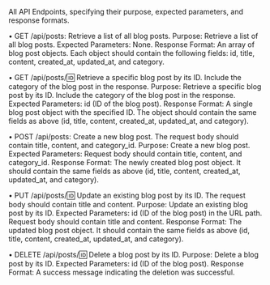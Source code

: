 All API Endpoints, specifying their purpose, expected parameters, and response formats.

•	GET /api/posts: Retrieve a list of all blog posts.
Purpose: Retrieve a list of all blog posts.
Expected Parameters: None.
Response Format: An array of blog post objects. Each object should contain the following fields: id, title, content, created_at, updated_at, and category.

•	GET /api/posts/:id: Retrieve a specific blog post by its ID. Include the category of the blog post in the response.
Purpose: Retrieve a specific blog post by its ID. Include the category of the blog post in the response.
Expected Parameters: id (ID of the blog post).
Response Format: A single blog post object with the specified ID. The object should contain the same fields as above (id, title, content, created_at, updated_at, and category).
 
•	POST /api/posts: Create a new blog post. The request body should contain title, content, and category_id.
Purpose: Create a new blog post.
Expected Parameters: Request body should contain title, content, and category_id.
Response Format: The newly created blog post object. It should contain the same fields as above (id, title, content, created_at, updated_at, and category).

•	PUT /api/posts/:id: Update an existing blog post by its ID. The request body should contain title and content.
Purpose: Update an existing blog post by its ID.
Expected Parameters: id (ID of the blog post) in the URL path. Request body should contain title and content.
Response Format: The updated blog post object. It should contain the same fields as above (id, title, content, created_at, updated_at, and category).

•	DELETE /api/posts/:id: Delete a blog post by its ID.
Purpose: Delete a blog post by its ID.
Expected Parameters: id (ID of the blog post).
Response Format: A success message indicating the deletion was successful.

 
